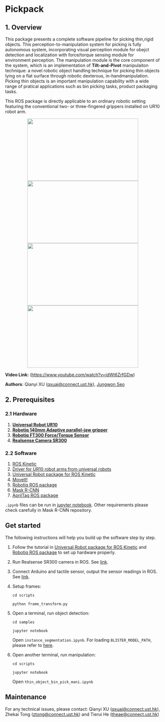 # Pickpack

## 1. Overview

This package presents a complete software pipeline for picking thin,rigid objects. This perception-to-manipulation system for picking is fully autonomous system, incorporating visual perception module for obejct detection and localization with force/torque sensing module for environment perception. The manipulation module is the core component of the system, which is an implementation of **Tilt-and-Pivot** manipulaiton technique: a novel robotic object handling technique for picking thin objects lying on a flat surface through  robotic dexterous, in-handmanipulation. Picking thin objects is an important manipulation capability with a wide range of pratical applications such as bin picking tasks, product packaging tasks.  

This ROS package is directly applicable to an ordinary robotic setting featuring the conventional two- or three-fingered grippers installed on UR10 robot arm.

<p align = "center">
<img src="files/openlid.gif" width="360" height="202"> <img src="files/carton.gif" width="360" height="202"> 
<img src="files/acrylic_2finger.gif" width="360" height="202"> <img src="files/acrylic_3finger.gif" width="360" height="202">
</p>

**Video Link:** (https://www.youtube.com/watch?v=idWt6ZrfGDw)

**Authors**: Qianyi XU (qxuaj@connect.ust.hk), [Jungwon Seo](http://junseo.people.ust.hk/)  


## 2. Prerequisites

### 2.1 Hardware
1. [**Universal Robot UR10**](https://www.universal-robots.com/products/ur10-robot/)
2. [**Robotiq 140mm Adaptive parallel-jaw gripper**](https://robotiq.com/products/2f85-140-adaptive-robot-gripper)
3. [**Robotiq FT300 Force/Torque Sensor**](https://robotiq.com/products/ft-300-force-torque-sensor) 
4. [**Realsense Camera SR300**](https://www.intelrealsense.com/coded-light/)

### 2.2 Software
1. [ROS Kinetic](http://wiki.ros.org/kinetic/Installation/)
2. [Driver for UR10 robot arms from universal robots](https://github.com/ThomasTimm/ur_modern_driver/)
3. [Universal Robot package for ROS Kinetic](http://wiki.ros.org/universal_robot)
4. [MoveIt!](https://moveit.ros.org/)
5. [Robotiq ROS package](http://wiki.ros.org/robotiq/)
6. [Mask R-CNN](https://github.com/matterport/Mask_RCNN)
7. [AprilTag ROS package](https://github.com/AprilRobotics/apriltag_ros)

```.ipynb```
files can be run in [jupyter notebook](https://jupyter.readthedocs.io/en/latest/install.html). Other requirements please check carefully in Mask R-CNN repository.

## Get started
The following instructions will help you build up the software step by step.

1. Follow the tutorial in [Universal Robot package for ROS Kinetic](http://wiki.ros.org/universal_robot) and [Robotiq ROS package](http://wiki.ros.org/robotiq/) to set up hardware properly.
2. Run Realsense SR300 camera in ROS. See [link](http://wiki.ros.org/RealSense).
3. Connect Arduino and tactile sensor, output the sensor readings in ROS. See [link](http://wiki.ros.org/rosserial_arduino/Tutorials).
4. Setup frames:
   ```
   cd scripts
   ```
   ```
   python frame_transform.py 
   ```
5. Open a terminal, run object detection:
   ```
   cd samples
   ```
   ```
   jupyter notebook
   ```
   Open ```instance_segmentation.ipynb```. For loading ```BLISTER_MODEL_PATH```, please refer to [here](https://hkustconnect-my.sharepoint.com/:u:/g/personal/ztong_connect_ust_hk/EQ_7Mi8_-pBCrZwDXYc21QIBEgfSpwU2K-eZ1M3d01JVcQ?e=dr3e5G).
   
6. Open another terminal, run manipulation:
   ```
   cd scripts
   ```
   ```
   jupyter notebook
   ```
   Open ```thin_object_bin_pick_mani.ipynb```

## Maintenance 
For any technical issues, please contact: Qianyi XU (qxuaj@connect.ust.hk), Zhekai Tong (ztong@connect.ust.hk) and Tierui He (theae@connect.ust.hk)
